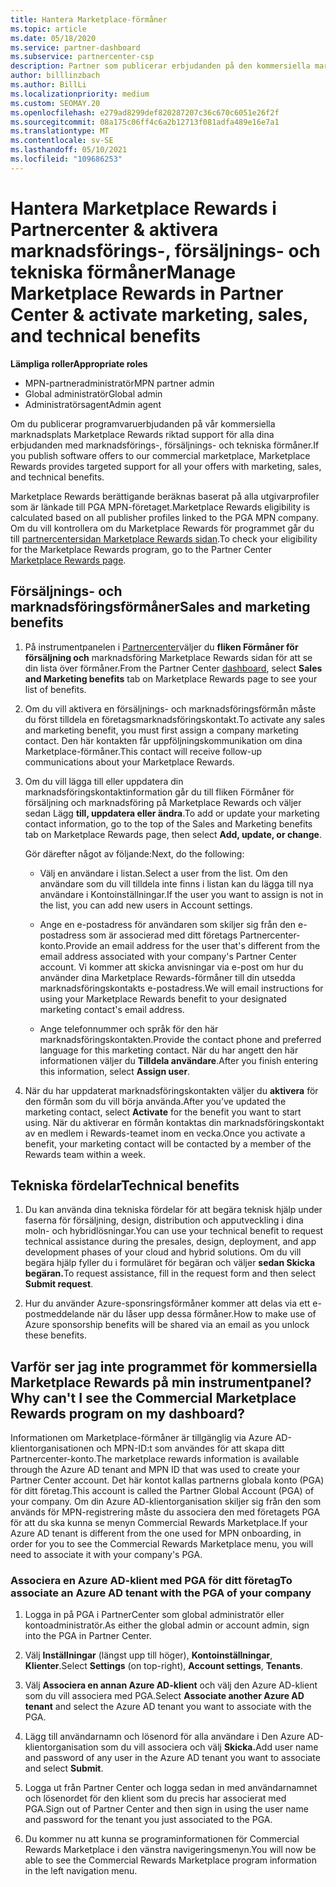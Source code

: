 ```yaml
---
title: Hantera Marketplace-förmåner
ms.topic: article
ms.date: 05/18/2020
ms.service: partner-dashboard
ms.subservice: partnercenter-csp
description: Partner som publicerar erbjudanden på den kommersiella marknadsplatsen är berättigade till förmåner som erbjuder marknadsföringssupport.
author: billlinzbach
ms.author: BillLi
ms.localizationpriority: medium
ms.custom: SEOMAY.20
ms.openlocfilehash: e279ad8299def820287207c36c670c6051e26f2f
ms.sourcegitcommit: 08a175c06ff4c6a2b12713f081adfa489e16e7a1
ms.translationtype: MT
ms.contentlocale: sv-SE
ms.lasthandoff: 05/10/2021
ms.locfileid: "109686253"
---
```

# <a name="manage-marketplace-rewards-in-partner-center--activate-marketing-sales-and-technical-benefits"></a><span data-ttu-id="4ad96-103">Hantera Marketplace Rewards i Partnercenter & aktivera marknadsförings-, försäljnings- och tekniska förmåner</span><span class="sxs-lookup"><span data-stu-id="4ad96-103">Manage Marketplace Rewards in Partner Center & activate marketing, sales, and technical benefits</span></span>

<span data-ttu-id="4ad96-104">**Lämpliga roller**</span><span class="sxs-lookup"><span data-stu-id="4ad96-104">**Appropriate roles**</span></span>

- <span data-ttu-id="4ad96-105">MPN-partneradministratör</span><span class="sxs-lookup"><span data-stu-id="4ad96-105">MPN partner admin</span></span>
- <span data-ttu-id="4ad96-106">Global administratör</span><span class="sxs-lookup"><span data-stu-id="4ad96-106">Global admin</span></span>
- <span data-ttu-id="4ad96-107">Administratörsagent</span><span class="sxs-lookup"><span data-stu-id="4ad96-107">Admin agent</span></span>

<span data-ttu-id="4ad96-108">Om du publicerar programvaruerbjudanden på vår kommersiella marknadsplats Marketplace Rewards riktad support för alla dina erbjudanden med marknadsförings-, försäljnings- och tekniska förmåner.</span><span class="sxs-lookup"><span data-stu-id="4ad96-108">If you  publish software offers to our commercial marketplace, Marketplace Rewards provides targeted support for all your offers with marketing, sales, and technical benefits.</span></span>

<span data-ttu-id="4ad96-109">Marketplace Rewards berättigande beräknas baserat på alla utgivarprofiler som är länkade till PGA MPN-företaget.</span><span class="sxs-lookup"><span data-stu-id="4ad96-109">Marketplace Rewards eligibility is calculated based on all publisher profiles linked to the PGA MPN company.</span></span> <span data-ttu-id="4ad96-110">Om du vill kontrollera om du Marketplace Rewards för programmet går du till [partnercentersidan Marketplace Rewards sidan](https://partner.microsoft.com/dashboard/mpn/program/commercialmarketplace).</span><span class="sxs-lookup"><span data-stu-id="4ad96-110">To check your eligibility for the Marketplace Rewards program, go to the Partner Center [Marketplace Rewards page](https://partner.microsoft.com/dashboard/mpn/program/commercialmarketplace).</span></span>

## <a name="sales-and-marketing-benefits"></a><span data-ttu-id="4ad96-111">Försäljnings- och marknadsföringsförmåner</span><span class="sxs-lookup"><span data-stu-id="4ad96-111">Sales and marketing benefits</span></span>

1. <span data-ttu-id="4ad96-112">På instrumentpanelen i [Partnercenter](https://partner.microsoft.com/dashboard)väljer du **fliken Förmåner för försäljning och** marknadsföring Marketplace Rewards sidan för att se din lista över förmåner.</span><span class="sxs-lookup"><span data-stu-id="4ad96-112">From the Partner Center [dashboard](https://partner.microsoft.com/dashboard), select **Sales and Marketing benefits** tab on Marketplace Rewards page to see your list of benefits.</span></span> 

2. <span data-ttu-id="4ad96-113">Om du vill aktivera en försäljnings- och marknadsföringsförmån måste du först tilldela en företagsmarknadsföringskontakt.</span><span class="sxs-lookup"><span data-stu-id="4ad96-113">To activate any sales and marketing benefit, you must first assign a company marketing contact.</span></span> <span data-ttu-id="4ad96-114">Den här kontakten får uppföljningskommunikation om dina Marketplace-förmåner.</span><span class="sxs-lookup"><span data-stu-id="4ad96-114">This contact will receive follow-up communications about your Marketplace Rewards.</span></span>

3. <span data-ttu-id="4ad96-115">Om du vill lägga till eller uppdatera din marknadsföringskontaktinformation går du till fliken Förmåner för försäljning och marknadsföring på Marketplace Rewards och väljer sedan Lägg **till, uppdatera eller ändra**.</span><span class="sxs-lookup"><span data-stu-id="4ad96-115">To add or update your marketing contact information, go to the top of the Sales and Marketing benefits tab on Marketplace Rewards page, then select **Add, update, or change**.</span></span> 

   <span data-ttu-id="4ad96-116">Gör därefter något av följande:</span><span class="sxs-lookup"><span data-stu-id="4ad96-116">Next, do the following:</span></span>

   - <span data-ttu-id="4ad96-117">Välj en användare i listan.</span><span class="sxs-lookup"><span data-stu-id="4ad96-117">Select a user from the list.</span></span> <span data-ttu-id="4ad96-118">Om den användare som du vill tilldela inte finns i listan kan du lägga till nya användare i Kontoinställningar.</span><span class="sxs-lookup"><span data-stu-id="4ad96-118">If the user you want to assign is not in the list, you can add new users in Account settings.</span></span>

   - <span data-ttu-id="4ad96-119">Ange en e-postadress för användaren som skiljer sig från den e-postadress som är associerad med ditt företags Partnercenter-konto.</span><span class="sxs-lookup"><span data-stu-id="4ad96-119">Provide an email address for the user that's different from the email address associated with your company's Partner Center account.</span></span> <span data-ttu-id="4ad96-120">Vi kommer att skicka anvisningar via e-post om hur du använder dina Marketplace Rewards-förmåner till din utsedda marknadsföringskontakts e-postadress.</span><span class="sxs-lookup"><span data-stu-id="4ad96-120">We will email instructions for using your Marketplace Rewards benefit to your designated marketing contact's email address.</span></span>

   - <span data-ttu-id="4ad96-121">Ange telefonnummer och språk för den här marknadsföringskontakten.</span><span class="sxs-lookup"><span data-stu-id="4ad96-121">Provide the contact phone and preferred language for this marketing contact.</span></span> <span data-ttu-id="4ad96-122">När du har angett den här informationen väljer du **Tilldela användare**.</span><span class="sxs-lookup"><span data-stu-id="4ad96-122">After you finish entering this information, select **Assign user**.</span></span>

4. <span data-ttu-id="4ad96-123">När du har uppdaterat marknadsföringskontakten väljer du **aktivera** för den förmån som du vill börja använda.</span><span class="sxs-lookup"><span data-stu-id="4ad96-123">After you’ve updated the marketing contact, select **Activate** for the benefit you want to start using.</span></span> <span data-ttu-id="4ad96-124">När du aktiverar en förmån kontaktas din marknadsföringskontakt av en medlem i Rewards-teamet inom en vecka.</span><span class="sxs-lookup"><span data-stu-id="4ad96-124">Once you activate a benefit, your marketing contact will be contacted by a member of the Rewards team within a week.</span></span>

## <a name="technical-benefits"></a><span data-ttu-id="4ad96-125">Tekniska fördelar</span><span class="sxs-lookup"><span data-stu-id="4ad96-125">Technical benefits</span></span>

1. <span data-ttu-id="4ad96-126">Du kan använda dina tekniska fördelar för att begära teknisk hjälp under faserna för försäljning, design, distribution och apputveckling i dina moln- och hybridlösningar.</span><span class="sxs-lookup"><span data-stu-id="4ad96-126">You can use your technical benefit to request technical assistance during the presales, design, deployment, and app development phases of your cloud and hybrid solutions.</span></span> <span data-ttu-id="4ad96-127">Om du vill begära hjälp fyller du i formuläret för begäran och väljer **sedan Skicka begäran.**</span><span class="sxs-lookup"><span data-stu-id="4ad96-127">To request assistance, fill in the request form and then select **Submit request**.</span></span>

2. <span data-ttu-id="4ad96-128">Hur du använder Azure-sponsringsförmåner kommer att delas via ett e-postmeddelande när du låser upp dessa förmåner.</span><span class="sxs-lookup"><span data-stu-id="4ad96-128">How to make use of Azure sponsorship benefits will be shared via an email as you unlock these benefits.</span></span>

## <a name="why-cant-i-see-the-commercial-marketplace-rewards-program-on-my-dashboard"></a><span data-ttu-id="4ad96-129">Varför ser jag inte programmet för kommersiella Marketplace Rewards på min instrumentpanel?</span><span class="sxs-lookup"><span data-stu-id="4ad96-129">Why can't I see the Commercial Marketplace Rewards program on my dashboard?</span></span>

<span data-ttu-id="4ad96-130">Informationen om Marketplace-förmåner är tillgänglig via Azure AD-klientorganisationen och MPN-ID:t som användes för att skapa ditt Partnercenter-konto.</span><span class="sxs-lookup"><span data-stu-id="4ad96-130">The marketplace rewards information is available through the Azure AD tenant and MPN ID that was used to create your Partner Center account.</span></span> <span data-ttu-id="4ad96-131">Det här kontot kallas partnerns globala konto (PGA) för ditt företag.</span><span class="sxs-lookup"><span data-stu-id="4ad96-131">This account is called the Partner Global Account (PGA) of your company.</span></span> <span data-ttu-id="4ad96-132">Om din Azure AD-klientorganisation skiljer sig från den som används för MPN-registrering måste du associera den med företagets PGA för att du ska kunna se menyn Commercial Rewards Marketplace.</span><span class="sxs-lookup"><span data-stu-id="4ad96-132">If your Azure AD tenant is different from the  one used for MPN onboarding, in order for you to see the Commercial Rewards Marketplace menu, you will need to associate it with your company's PGA.</span></span>

### <a name="to-associate-an-azure-ad-tenant-with-the-pga-of-your-company"></a><span data-ttu-id="4ad96-133">Associera en Azure AD-klient med PGA för ditt företag</span><span class="sxs-lookup"><span data-stu-id="4ad96-133">To associate an Azure AD tenant with the PGA of your company</span></span>

1. <span data-ttu-id="4ad96-134">Logga in på PGA i PartnerCenter som global administratör eller kontoadministratör.</span><span class="sxs-lookup"><span data-stu-id="4ad96-134">As either the global admin or account admin, sign into the PGA in Partner Center.</span></span>

2. <span data-ttu-id="4ad96-135">Välj **Inställningar** (längst upp till höger), **Kontoinställningar**, **Klienter**.</span><span class="sxs-lookup"><span data-stu-id="4ad96-135">Select **Settings** (on top-right), **Account settings**, **Tenants**.</span></span> 

3. <span data-ttu-id="4ad96-136">Välj **Associera en annan Azure AD-klient** och välj den Azure AD-klient som du vill associera med PGA.</span><span class="sxs-lookup"><span data-stu-id="4ad96-136">Select **Associate another Azure AD tenant** and select the Azure AD tenant you want to associate with the PGA.</span></span>

4. <span data-ttu-id="4ad96-137">Lägg till användarnamn och lösenord för alla användare i Den Azure AD-klientorganisation som du vill associera och välj **Skicka.**</span><span class="sxs-lookup"><span data-stu-id="4ad96-137">Add user name and password of any user in the Azure AD tenant you want to associate and select **Submit**.</span></span>

5. <span data-ttu-id="4ad96-138">Logga ut från Partner Center och logga sedan in med användarnamnet och lösenordet för den klient som du precis har associerat med PGA.</span><span class="sxs-lookup"><span data-stu-id="4ad96-138">Sign out of Partner Center and then sign in using the user name and password for the tenant you just associated to the PGA.</span></span>

6. <span data-ttu-id="4ad96-139">Du kommer nu att kunna se programinformationen för Commercial Rewards Marketplace i den vänstra navigeringsmenyn.</span><span class="sxs-lookup"><span data-stu-id="4ad96-139">You will now be able to see the Commercial Rewards Marketplace program information in the left navigation menu.</span></span>

